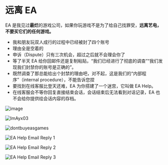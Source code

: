 # 远离 EA
EA 是我见过**最烂**的游戏公司，如果你玩游戏不是为了给自己找罪受，**远离艺电，不要买它们的任何游戏。**

- 我和朋友玩双人成行的过程中已经被封了四个账号
- 理由全是空着的
- 申诉（Dispute）只有三次机会，超过之后就不会理会你了
- 等了半天 EA 给你回邮件还是复制粘贴，“我们已经进行了彻底的调查”“我们发现我们封禁你的账号是正确的”。
- 既然调查了那总能给出个封禁的理由吧，对不起，这是我们的“内部程序”（internal procedure），不能告诉您捏
- 要找到在线客服比登天还难，EA 为你搭建了一个迷宫，它叫做 EA Help。
- 在线客服会不等你回复直接结束会话，会话结束后无法看到对话记录，EA 也不会给你提供绘会话内容的存档。

![image](https://github.com/Ayx03/EA/assets/75155322/97e34f39-bd13-487c-926b-0526e0261265)

![ImAyx03](https://github.com/Ayx03/EA/assets/75155322/980dbe21-31fa-47c7-940c-f1bac0260945)

![dontbuyeasgames](https://github.com/Ayx03/EA/assets/75155322/34f1d628-80fc-4f89-a9b7-1daa38ff7e41)

![EA Help Email Reply 1](https://github.com/Ayx03/EA/assets/75155322/14582756-6c00-4c4f-a272-382ded9e38ce)

![EA Help Email Reply 2](https://github.com/Ayx03/StayAwayFromEA/assets/75155322/5f49053d-db91-41ff-a0dc-3895cfc6711f)

![EA Help Email Reply 3](https://github.com/Ayx03/StayAwayFromEA/assets/75155322/94b74855-4a43-46e9-be04-9d30ee6f3498)
